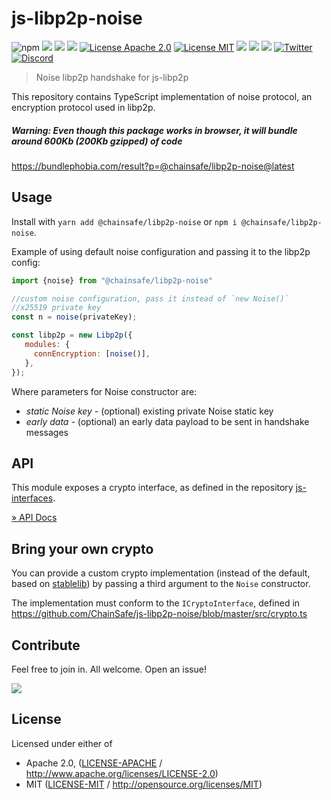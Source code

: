 # js-libp2p-noise

![npm](https://img.shields.io/npm/v/libp2p-noise)
[![](https://img.shields.io/github/actions/workflow/status/ChainSafe/js-libp2p-noise/js-test-and-release.yml?branch=master)](https://github.com/ChainSafe/js-libp2p-noise/actions)
[![](https://img.shields.io/badge/project-libp2p-yellow.svg?style=flat-square)](https://libp2p.io/)
![](https://img.shields.io/github/issues-raw/ChainSafe/js-libp2p-noise)
[![License Apache 2.0](https://img.shields.io/badge/License-Apache%202.0-blue.svg)](https://opensource.org/licenses/Apache-2.0)
[![License MIT](https://img.shields.io/badge/License-MIT-yellow.svg)](https://opensource.org/licenses/MIT)
![](https://img.shields.io/badge/yarn-%3E%3D1.17.0-orange.svg?style=flat-square)
![](https://img.shields.io/badge/Node.js-%3E%3D16.0.0-orange.svg?style=flat-square)
![](https://img.shields.io/badge/browsers-last%202%20versions%2C%20not%20ie%20%3C%3D11-orange)
[![Twitter](https://img.shields.io/twitter/follow/ChainSafeth.svg?label=Twitter)](https://twitter.com/ChainSafeth)
[![Discord](https://img.shields.io/discord/593655374469660673.svg?label=Discord&logo=discord)](https://discord.gg/Q6A3YA2)

> Noise libp2p handshake for js-libp2p

This repository contains TypeScript implementation of noise protocol, an encryption protocol used in libp2p.

##### Warning: Even though this package works in browser, it will bundle around 600Kb (200Kb gzipped) of code
https://bundlephobia.com/result?p=@chainsafe/libp2p-noise@latest

## Usage

Install with `yarn add @chainsafe/libp2p-noise` or `npm i @chainsafe/libp2p-noise`.

Example of using default noise configuration and passing it to the libp2p config:

```js
import {noise} from "@chainsafe/libp2p-noise"

//custom noise configuration, pass it instead of `new Noise()`
//x25519 private key
const n = noise(privateKey);

const libp2p = new Libp2p({
   modules: {
     connEncryption: [noise()],
   },
});
```

Where parameters for Noise constructor are:
 - *static Noise key* - (optional) existing private Noise static key
 - *early data* - (optional) an early data payload to be sent in handshake messages



## API

This module exposes a crypto interface, as defined in the repository [js-interfaces](https://github.com/libp2p/js-libp2p-interfaces).

[» API Docs](https://github.com/libp2p/js-libp2p-interfaces/tree/master/packages/interface-connection-encrypter#api)

## Bring your own crypto

You can provide a custom crypto implementation (instead of the default, based on [stablelib](https://www.stablelib.com/)) by passing a third argument to the `Noise` constructor.

The implementation must conform to the `ICryptoInterface`, defined in https://github.com/ChainSafe/js-libp2p-noise/blob/master/src/crypto.ts

## Contribute

Feel free to join in. All welcome. Open an issue!

[![](https://cdn.rawgit.com/jbenet/contribute-ipfs-gif/master/img/contribute.gif)](https://github.com/ipfs/community/blob/master/contributing.md)

## License

Licensed under either of

 * Apache 2.0, ([LICENSE-APACHE](LICENSE-APACHE) / http://www.apache.org/licenses/LICENSE-2.0)
 * MIT ([LICENSE-MIT](LICENSE-MIT) / http://opensource.org/licenses/MIT)
